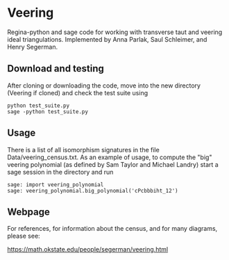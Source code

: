 # Veering
Regina-python and sage code for working with transverse taut and veering ideal triangulations. Implemented by Anna Parlak, Saul Schleimer, and Henry Segerman. 

## Download and testing

After cloning or downloading the code, move into the new directory (Veering if cloned) and check the test suite using

    python test_suite.py
    sage -python test_suite.py

## Usage

There is a list of all isomorphism signatures in the file Data/veering_census.txt.  As an example of usage, to compute the "big" veering polynomial (as defined by Sam Taylor and Michael Landry) start a sage session in the directory and run

    sage: import veering_polynomial
    sage: veering_polynomial.big_polynomial('cPcbbbiht_12')

## Webpage

For references, for information about the census, and for many diagrams, please see:

https://math.okstate.edu/people/segerman/veering.html
